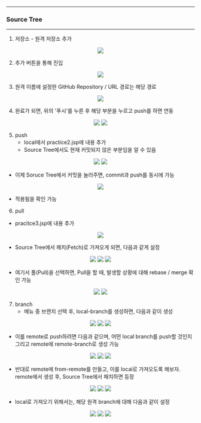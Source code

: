 -----
### Source Tree 
-----
1. 저장소 - 원격 저장소 추가
<div align="center">
<img src="https://github.com/sooyounghan/Git-Github/assets/34672301/259d3f8a-536f-4014-9142-c242c5b117b0">
</div>

2. 추가 버튼을 통해 진입
<div align="center">
<img src="https://github.com/sooyounghan/Git-Github/assets/34672301/9753a0e0-2c01-42ab-8fd6-2f1f62bf2ef2">
</div>

3. 원격 이름에 설정한 GitHub Repository / URL 경로는 해당 경로
<div align="center">
<img src="https://github.com/sooyounghan/Git-Github/assets/34672301/587f3741-a913-4839-801f-ff1f31084a15">
</div>

4. 완료가 되면, 위의 '푸시'를 누른 후 해당 부분을 누르고 push를 하면 연동
<div align="center">
<img src="https://github.com/sooyounghan/Git-Github/assets/34672301/f1536274-2e6a-4869-9add-86bff9790718">
<img src="https://github.com/sooyounghan/Git_Pracitce/assets/34672301/e0f67266-d261-4c72-812e-57dc625826af">
</div>

5. push
   - local에서 practice2.jsp에 내용 추가
   - Source Tree에서도 현재 커밋되지 않은 부분임을 알 수 있음
<div align="center">
<img src="https://github.com/sooyounghan/Git_Pracitce/assets/34672301/9d5d6502-61c6-4b03-b717-4bf9e636961b">
<img src="https://github.com/sooyounghan/Git_Pracitce/assets/34672301/82f74ab4-7bff-4560-b82f-4bae257514de">
</div>

  - 이제 Soruce Tree에서 커밋을 눌러주면, commit과 push를 동시에 가능

<div align="center">
<img src="https://github.com/sooyounghan/Git_Pracitce/assets/34672301/ae1aa293-767d-4e64-9326-d170cee0fb23">
</div>

  - 적용됨을 확인 가능

6. pull
  - pracitce3.jsp에 내용 추가
<div align="center">
<img src="https://github.com/sooyounghan/Git_Pracitce/assets/34672301/d4092487-a511-4b65-8dc3-47a5026a622e">
</div>

  - Source Tree에서 패치(Fetch)로 가져오게 되면, 다음과 같게 설정
<div align="center">
<img src="https://github.com/sooyounghan/Git_Pracitce/assets/34672301/fb1aa1c7-7fa6-4ff9-bc5a-a58b5064dca9">
<img src="https://github.com/sooyounghan/Git_Pracitce/assets/34672301/800cc2f1-e60e-406e-a173-2438df66f37f">
<img src="https://github.com/sooyounghan/Git_Pracitce/assets/34672301/db21a836-7cb0-4709-9774-ad82f7b26576">
</div>

  - 여기서 풀(Pull)을 선택하면, Pull을 할 때, 발생할 상황에 대해 rebase / merge 확인 가능
<div align="center">
<img src="https://github.com/sooyounghan/Git_Pracitce/assets/34672301/36bf6a5e-bb6b-4944-985b-74d4c3386177">
<img src="https://github.com/sooyounghan/Git_Pracitce/assets/34672301/b0baff73-aacb-41d4-af8a-171567b5d348">
</div>

7. branch
   - 메뉴 중 브랜치 선택 후, local-branch를 생성하면, 다음과 같이 생성
<div align="center">
<img src="https://github.com/sooyounghan/Git_Pracitce/assets/34672301/1fbc2670-cf58-423a-bd01-38d7466692ca">
<img src="https://github.com/sooyounghan/Git_Pracitce/assets/34672301/e6e31355-71d7-4348-aea1-e3d9860c24f8">
<img src="https://github.com/sooyounghan/Git_Pracitce/assets/34672301/5542475e-9920-4c1e-b9b7-c0aa25d9805e">
</div>  


  - 이를 remote로 push하려면 다음과 같으며, 어떤 local branch를 push할 것인지 그리고 remote에 remote-branch로 생성 가능
<div align="center">
<img src="https://github.com/sooyounghan/Git_Pracitce/assets/34672301/feb1d6c1-1d94-4f55-b0e4-8bc2cf5d196e">
<img src="https://github.com/sooyounghan/Git_Pracitce/assets/34672301/f313a57d-256f-4772-a6b2-519fb7099e89">
<img src="https://github.com/sooyounghan/Git_Pracitce/assets/34672301/ef7c1b23-3d88-4774-af31-ffe48ea78b1f">
</div>

  - 반대로 remote에 from-remote를 만들고, 이를 local로 가져오도록 해보자. remote에서 생성 후, Source Tree에서 패치하면 등장
<div align="center">
<img src="https://github.com/sooyounghan/Git_Pracitce/assets/34672301/de7cdf5c-e430-419c-b1e4-a9426e0f59b3">
<img src="https://github.com/sooyounghan/Git_Pracitce/assets/34672301/5f1c09c4-c600-4de1-962c-c80641c5c7b8">
<img src="https://github.com/sooyounghan/Git_Pracitce/assets/34672301/dc899bdf-1074-4483-ac69-85c3c9dc04a9">
</div>


  - local로 가져오기 위해서는, 해당 원격 branch에 대해 다음과 같이 설정
<div align="center">
<img src="https://github.com/sooyounghan/Git_Pracitce/assets/34672301/0ba365c5-c514-4ffd-ab8f-67a7c8876ed4">
<img src="https://github.com/sooyounghan/Git_Pracitce/assets/34672301/dc520c06-03de-428e-97f3-2e2e8d512b32">
<img src="https://github.com/sooyounghan/Git_Pracitce/assets/34672301/0bc97c72-ae18-4d33-9a55-c03dac7995f3">
</div>
